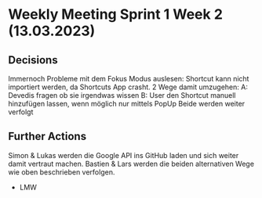 # Weekly Meeting Sprint 1 Week 2 (13.03.2023)

## Decisions
Immernoch Probleme mit dem Fokus Modus auslesen:
    Shortcut kann nicht importiert werden, da Shortcuts App crasht.
    2 Wege damit umzugehen:
        A: Devedis fragen ob sie irgendwas wissen
        B: User den Shortcut manuell hinzufügen lassen, wenn möglich nur mittels PopUp
    Beide werden weiter verfolgt

## Further Actions
Simon & Lukas werden die Google API ins GitHub laden und sich weiter damit vertraut machen.
Bastien & Lars werden die beiden alternativen Wege wie oben beschrieben verfolgen.


- LMW
